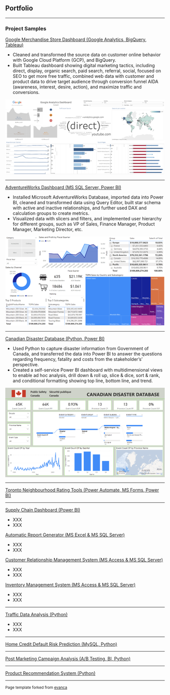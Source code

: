 ## Portfolio

---

### Project Samples

[Google Merchandise Store Dashboard (Google Analytics, BigQuery, Tableau)](https://public.tableau.com/app/profile/empfu/viz/GoogleMerchandiseStoreDashboard_16651030161410/GoogleAnalyticsDashboard)
- Cleaned and transformed the source data on customer online behavior with Google Cloud Platform (GCP), and BigQuery.
- Built Tableau dashboard showing digital marketing tactics, including direct, display, organic search, paid search, referral, social, focused on SEO to get more free traffic, combined web data with customer and product data to drive target audience through conversion funnel AIDA (awareness, interest, desire, action), and maximize traffic and conversions.


<img src="images/GMS Dashboard.png?raw=true"/>

---
[AdventureWorks Dashboard (MS SQL Server, Power BI)](https://github.com/empfudata/Projects/tree/main/Power%20BI%20-%20Adventure%20Works)
- Installed Microsoft AdventureWorks Database, imported data into Power BI, cleaned and transformed data using Query Editor, built star schema with active and inactive relationships, and further used DAX and calculation groups to create metrics.
- Visualized data with slicers and filters, and implemented user hierarchy for different groups, such as VP of Sales, Finance Manager, Product Manager, Marketing Director, etc.


<img src="images/AW Dashboard.png?raw=true"/>

---
[Canadian Disaster Database (Python, Power BI)](https://github.com/empfudata/Projects/tree/main/Power%20BI%20-%20Canada%20Disaster%20Database)
- Used Python to capture disaster information from Government of Canada, and transferred the data into Power BI to answer the questions regarding frequency, fatality and costs from the stakeholder’s’ perspective.
-	Created a self-service Power BI dashboard with multidimensional views to enable ad hoc analysis, drill down & roll up, slice & dice, sort & rank, and conditional formatting showing top line, bottom line, and trend.


<img src="images/CDD Dashboard.png?raw=true"/>

---
[Toronto Neighbourhood Rating Tools (Power Automate, MS Forms, Power BI)](https://github.com/empfudata/Projects/tree/main/Power%20BI%20-%20Toronto%20Neighbourhood%20Rating%20Tools)


---
[Supply Chain Dashboard (Power BI)](https://github.com/empfudata/Projects/tree/main/Power%20BI%20-%20Supply%20Chain%20Dashboard)
-	XXX
-	XXX

[Automatic Report Generator (MS Excel & MS SQL Server)](https://github.com/empfudata/Projects/tree/main/Excel%20-%20Automatic%20Report%20Generator)
-	XXX
-	XXX

[Customer Relationship Management System (MS Access & MS SQL Server)](https://github.com/empfudata/Projects/tree/main/Access%20-%20Customer%20Replationship%20Management%20System)
-	XXX
-	XXX

[Inventory Management System (MS Access & MS SQL Server)](https://github.com/empfudata/Projects/tree/main/Access%20-%20Inventory%20Management%20System)
-	XXX
-	XXX


---
[Traffic Data Analysis (Python)](https://github.com/empfudata/Projects/tree/main/Python%20-%20Traffic%20Data%20Analysis)
-	XXX
- XXX

---
[Home Credit Default Risk Prediction (MySQL, Python)](https://github.com/empfudata/Projects/tree/main/Python%20-%20Home%20Credit%20Default%20Risk%20Prediction%20)



---
[Post Marketing Campaign Analysis (A/B Testing, BI, Python)](https://github.com/empfudata/Projects/tree/main/Python%20-%20Post%20Campaign%20Analytics)


---
[Product Recommendation System (Python)](https://github.com/empfudata/Projects/tree/main/Python%20-%20Product%20Recommendation%20System)



---
<p style="font-size:12px">Page template forked from <a href="https://github.com/evanca/quick-portfolio">evanca</a></p>
<!-- Remove above link if you don't want to attibute -->

